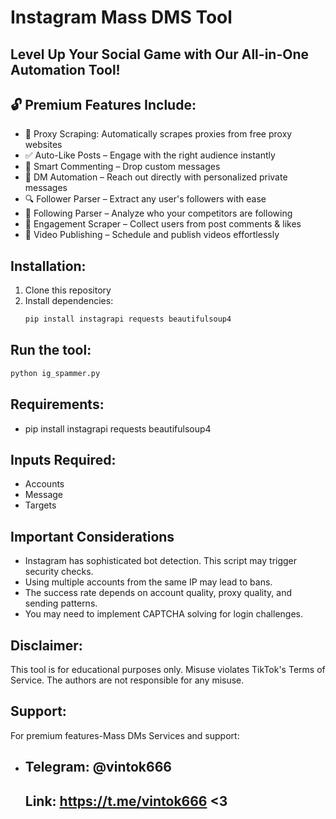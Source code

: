 # Instagram Mass DMS Tool

## Level Up Your Social Game with Our All-in-One Automation Tool! 

## 🔓 Premium Features Include:
- 🔎 Proxy Scraping: Automatically scrapes proxies from free proxy websites
- ✅ Auto-Like Posts – Engage with the right audience instantly
- 💬 Smart Commenting – Drop custom messages 
- 📩 DM Automation – Reach out directly with personalized private messages
- 🔍 Follower Parser – Extract any user's followers with ease
- 🔎 Following Parser – Analyze who your competitors are following
- 👥 Engagement Scraper – Collect users from post comments & likes
- 🎥 Video Publishing – Schedule and publish videos effortlessly

## Installation:
1. Clone this repository
2. Install dependencies:
   ```bash
   pip install instagrapi requests beautifulsoup4

## Run the tool:
   ```bash
   python ig_spammer.py
```

## Requirements:
- pip install instagrapi requests beautifulsoup4



## Inputs Required:
- Accounts
- Message
- Targets

## Important Considerations
- Instagram has sophisticated bot detection. This script may trigger security checks.
- Using multiple accounts from the same IP may lead to bans.
- The success rate depends on account quality, proxy quality, and sending patterns.
- You may need to implement CAPTCHA solving for login challenges.

## Disclaimer:
This tool is for educational purposes only. Misuse violates TikTok's Terms of Service. The authors are not responsible for any misuse.

## Support:
For premium features-Mass DMs Services and support:
- ## Telegram: @vintok666
  ## Link: https://t.me/vintok666 <3
